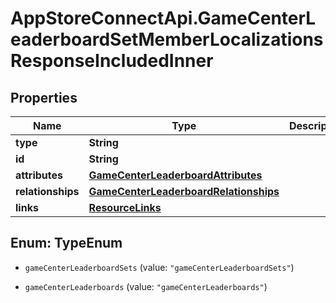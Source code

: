 # AppStoreConnectApi.GameCenterLeaderboardSetMemberLocalizationsResponseIncludedInner

## Properties

Name | Type | Description | Notes
------------ | ------------- | ------------- | -------------
**type** | **String** |  | 
**id** | **String** |  | 
**attributes** | [**GameCenterLeaderboardAttributes**](GameCenterLeaderboardAttributes.md) |  | [optional] 
**relationships** | [**GameCenterLeaderboardRelationships**](GameCenterLeaderboardRelationships.md) |  | [optional] 
**links** | [**ResourceLinks**](ResourceLinks.md) |  | [optional] 



## Enum: TypeEnum


* `gameCenterLeaderboardSets` (value: `"gameCenterLeaderboardSets"`)

* `gameCenterLeaderboards` (value: `"gameCenterLeaderboards"`)




